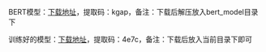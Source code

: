 BERT模型：[下载地址](https://pan.baidu.com/s/14Oe28mjHN29LnnNHTsjqmA)，提取码：kgap，备注：下载后解压放入bert_model目录下

训练好的模型：[下载地址](https://pan.baidu.com/s/14Fd-rY2WuAKMzgahFxsFkQ)，提取码：4e7c，备注：下载后放入当前目录下即可

